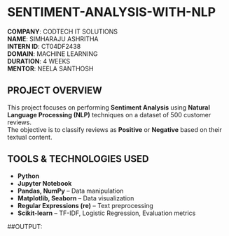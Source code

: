 # SENTIMENT-ANALYSIS-WITH-NLP


**COMPANY**: CODTECH IT SOLUTIONS  
**NAME**: SIMHARAJU ASHRITHA  
**INTERN ID**: CT04DF2438  
**DOMAIN**: MACHINE LEARNING  
**DURATION**: 4 WEEKS  
**MENTOR**: NEELA SANTHOSH  

## PROJECT OVERVIEW

This project focuses on performing **Sentiment Analysis** using **Natural Language Processing (NLP)** techniques on a dataset of 500 customer reviews.  
The objective is to classify reviews as **Positive** or **Negative** based on their textual content.

## TOOLS & TECHNOLOGIES USED

- **Python**
- **Jupyter Notebook**
- **Pandas, NumPy** – Data manipulation
- **Matplotlib, Seaborn** – Data visualization
- **Regular Expressions (re)** – Text preprocessing
- **Scikit-learn** – TF-IDF, Logistic Regression, Evaluation metrics


##OUTPUT:



